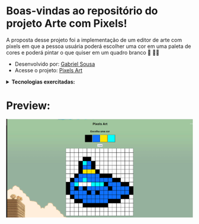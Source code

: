 # Boas-vindas ao repositório do projeto Arte com Pixels!

A proposta desse projeto foi a implementação de um editor de arte com pixels em que a pessoa usuária poderá escolher uma cor em uma paleta de cores e poderá pintar o que quiser em um quadro branco 🎨 🧑‍🎨

- Desenvolvido por: [Gabriel Sousa](https://www.linkedin.com/in/gabriel-dev-biotec/)
- Acesse o projeto: [Pixels Art](https://project-pixels-art-sandy.vercel.app/)

<details>
  <summary><strong>Tecnologias exercitadas:</strong></summary><br />
  
  * JavaScript;
  * HTML;
  * CSS.

</details>

# Preview:

<div align="center" margin="50px">
	<img src="pixelsArt.png"/>
</div>
